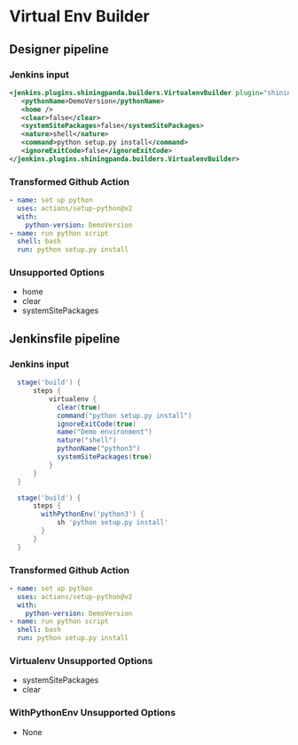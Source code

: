 # Virtual Env Builder 

## Designer pipeline

### Jenkins input

```xml
<jenkins.plugins.shiningpanda.builders.VirtualenvBuilder plugin="shiningpanda@0.24">
   <pythonName>DemoVersion</pythonName>
   <home />
   <clear>false</clear>
   <systemSitePackages>false</systemSitePackages>
   <nature>shell</nature>
   <command>python setup.py install</command>
   <ignoreExitCode>false</ignoreExitCode>
</jenkins.plugins.shiningpanda.builders.VirtualenvBuilder>
```

### Transformed Github Action

```yaml
- name: set up python
  uses: actions/setup-python@v2
  with:
    python-version: DemoVersion
- name: run python script
  shell: bash
  run: python setup.py install
```

### Unsupported Options
- home
- clear
- systemSitePackages

## Jenkinsfile pipeline

### Jenkins input

```groovy
  stage('build') {
      steps {
          virtualenv {
            clear(true)
            command("python setup.py install")
            ignoreExitCode(true)
            name("Demo environment")
            nature("shell")
            pythonName("python3")
            systemSitePackages(true)
          }
      }
  }
```

```groovy
  stage('build') {
      steps {
        withPythonEnv('python3') {
            sh 'python setup.py install'
        }
      }
  }
```

### Transformed Github Action

```yaml
- name: set up python
  uses: actions/setup-python@v2
  with:
    python-version: DemoVersion
- name: run python script
  shell: bash
  run: python setup.py install

```

### Virtualenv Unsupported Options
- systemSitePackages
- clear

### WithPythonEnv Unsupported Options
- None
